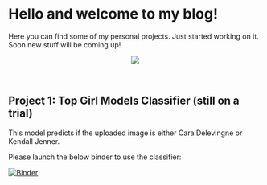 # Hello and welcome to my blog!


Here you can find some of my personal projects. Just started working on it. Soon new stuff will be coming up! 

<p align="center">
  <img src="https://media.giphy.com/media/Ka2V8MODoM7vrUd7hm/giphy.gif">
</p>

&nbsp;

## Project 1: Top Girl Models Classifier (still on a trial)

This model predicts if the uploaded image is either Cara Delevingne or Kendall Jenner.

Please launch the below binder to use the classifier:

[![Binder](https://mybinder.org/badge_logo.svg)](https://mybinder.org/v2/gh/bpeel26/girl_models_classifier/HEAD?urlpath=voila%2Frender%2Fgirl_models_classifier.ipynb)



